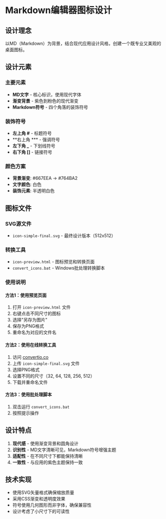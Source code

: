 # Markdown编辑器图标设计

## 设计理念

以MD（Markdown）为背景，结合现代应用设计风格，创建一个既专业又美观的桌面图标。

## 设计元素

### 主要元素
- **MD文字** - 核心标识，使用现代字体
- **渐变背景** - 紫色到粉色的现代渐变
- **Markdown符号** - 四个角落的装饰符号

### 装饰符号
- **左上角 #** - 标题符号
- **右上角 *** - 强调符号  
- **左下角 _** - 下划线符号
- **右下角 []** - 链接符号

### 颜色方案
- **背景渐变**: #667EEA → #764BA2
- **文字颜色**: 白色
- **装饰元素**: 半透明白色

## 图标文件

### SVG源文件
- `icon-simple-final.svg` - 最终设计版本（512x512）

### 转换工具
- `icon-preview.html` - 图标预览和转换页面
- `convert_icons.bat` - Windows批处理转换脚本

### 使用说明

#### 方法1：使用预览页面
1. 打开 `icon-preview.html` 文件
2. 右键点击不同尺寸的图标
3. 选择"另存为图片"
4. 保存为PNG格式
5. 重命名为对应的文件名

#### 方法2：使用在线转换工具
1. 访问 [convertio.co](https://convertio.co/svg-png/)
2. 上传 `icon-simple-final.svg` 文件
3. 选择PNG格式
4. 设置不同的尺寸（32, 64, 128, 256, 512）
5. 下载并重命名文件

#### 方法3：使用批处理脚本
1. 双击运行 `convert_icons.bat`
2. 按照提示操作

## 设计特点

1. **现代感** - 使用渐变背景和圆角设计
2. **识别性** - MD文字清晰可见，Markdown符号增强主题
3. **适配性** - 在不同尺寸下都能保持清晰
4. **一致性** - 与应用的紫色主题保持一致

## 技术实现

- 使用SVG矢量格式确保缩放质量
- 采用CSS渐变和透明度效果
- 符号使用几何图形而非字体，确保兼容性
- 设计考虑了小尺寸下的可读性
